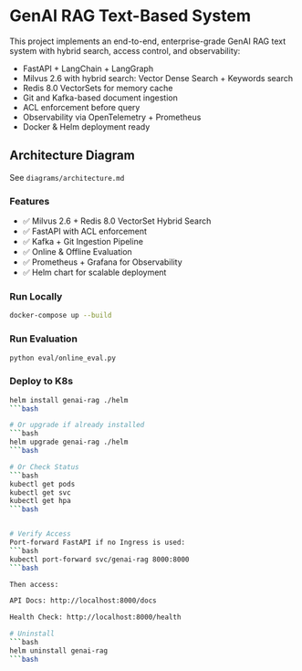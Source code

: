 # GenAI RAG Text-Based System
This project implements an end-to-end, enterprise-grade GenAI RAG text system with hybrid search, access control, and observability:
- FastAPI + LangChain + LangGraph
- Milvus 2.6 with hybrid search: Vector Dense Search + Keywords search
- Redis 8.0 VectorSets for memory cache
- Git and Kafka-based document ingestion
- ACL enforcement before query
- Observability via OpenTelemetry + Prometheus
- Docker & Helm deployment ready

## Architecture Diagram
See `diagrams/architecture.md`


### Features

- ✅ Milvus 2.6 + Redis 8.0 VectorSet Hybrid Search
- ✅ FastAPI with ACL enforcement
- ✅ Kafka + Git Ingestion Pipeline
- ✅ Online & Offline Evaluation
- ✅ Prometheus + Grafana for Observability
- ✅ Helm chart for scalable deployment

### Run Locally

```bash
docker-compose up --build
```

### Run Evaluation

```bash
python eval/online_eval.py
```

### Deploy to K8s

```bash
helm install genai-rag ./helm
```bash

# Or upgrade if already installed
```bash
helm upgrade genai-rag ./helm
```bash

# Or Check Status
```bash
kubectl get pods
kubectl get svc
kubectl get hpa
```bash


# Verify Access
Port-forward FastAPI if no Ingress is used:
```bash
kubectl port-forward svc/genai-rag 8000:8000
```bash

Then access:

API Docs: http://localhost:8000/docs

Health Check: http://localhost:8000/health

# Uninstall
```bash
helm uninstall genai-rag
```bash